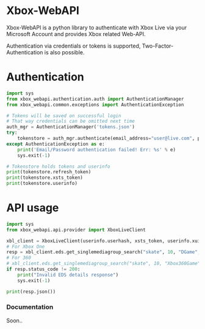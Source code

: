 # Xbox-WebAPI

Xbox-WebAPI is a python library to authenticate with Xbox Live via your Microsoft Account and provides Xbox related Web-API.

Authentication via credentials or tokens is supported, Two-Factor-Authentication is also possible.

# Authentication
```py
import sys
from xbox_webapi.authentication.auth import AuthenticationManager
from xbox_webapi.common.exceptions import AuthenticationException

# Tokens will be saved on successful login
# That way credentials can be omitted next time
auth_mgr = AuthenticationManager('tokens.json')
try:
    tokenstore = auth_mgr.authenticate(email_address="user@live.com", password="password")
except AuthenticationException as e:
    print('Email/Password authentication failed! Err: %s' % e)
    sys.exit(-1)

# Tokenstore holds tokens and userinfo
print(tokenstore.refresh_token)
print(tokenstore.xsts_token)
print(tokenstore.userinfo)
```

# API usage
```py
import sys
from xbox_webapi.api.provider import XboxLiveClient

xbl_client = XboxLiveClient(userinfo.userhash, xsts_token, userinfo.xuid)
# For Xbox One
resp = xbl_client.eds.get_singlemediagroup_search("skate", 10, "DGame", domain="Modern")
# For 360
# xbl_client.eds.get_singlemediagroup_search("skate", 10, "Xbox360Game", domain="Xbox360")
if resp.status_code != 200:
    print("Invalid EDS details response")
    sys.exit(-1)

print(resp.json())

```

### Documentation

Soon..
